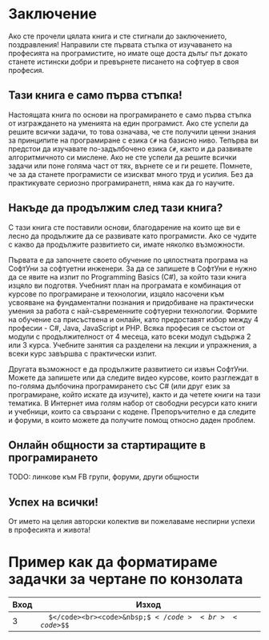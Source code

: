 # Заключение

Ако сте прочели цялата книга и сте стигнали до заключението, поздравления! Направили сте първата стъпка от изучаването на професията на програмистите, но имате още доста дълъг път докато станете истински добри и превърнете писането на софтуер в своя професия.


## Тази книга е само първа стъпка!

Настоящата книга по основи на програмирането е само първа стъпка от изграждането на уменията на един програмист. Ако сте успели да решите всички задачи, то това означава, че сте получили ценни знания за принципите на програмиране с езика `C#` на базисно ниво. Тепърва ви предстои да изучавате по-задълбочено езика `C#`, както и да развивате алгоритмичното си мислене. Ако не сте успели да решите всички задачи или поне голяма част от тях, върнете се и ги решете. Помнете, че за да станете програмисти се изискват много труд и усилия. Без да практикувате сериозно програмиранетп, няма как да го научите. 


## Накъде да продължим след тази книга?

С тази книга сте поставили основи, благодарение на които ще ви е лесно да продължите да се развивате като програмисти. Ако се чудите с какво да продължите развитието си, имате няколко възможности.

Първата е да започнете своето обучение по цялостната програма на СофтУни за софтуетни инженери. За да се запишете в СофтУни е нужно да се явите на изпит по Programming Basics (C#), за който тази книга изцяло ви подготвя. Учебният план на програмата е комбинация от курсове по програмиране и технологии, изцяло насочени към усвояване на фундаментални познания и придобиване на практически умения за работа с най-съвременните софтуерни технологии. Формите на обучение са присъствена и онлайн, като предоставят избор между 4 професии - C#, Java, JavaScript и PHP. Всяка професия се състои от модули с продължителност от 4 месеца, като всеки модул съдържа 2 или 3 курса. Учебните занятия са разделени на лекции и упражнения, а всеки курс завършва с практически изпит. 

Другата възможност е да продължите развитието си извън СофтУни. Можете да запишете или да следите видео курсове, които разглеждат в по-голяма дълбочина програмирането със C# (или друг език за програмиране, който искате да изучите), както и да четете книги на тази тематика. В Интернет има голям набор от свободни ресурси като книги и учебници, които са свързани с кодене. Препоръчително е да следите и форуми, в които можете да получите помощ относно даден проблем.


## Онлайн общности за стартиращите в програмирането

TODO: линкове към FB групи, форуми, други общности

## Успех на всички!

От името на целия авторски колектив ви пожелаваме неспирни успехи в професията и живота!

# Пример как да форматираме задачки за чертане по конзолата
| Вход | Изход |
|------|-------|
| 3 |<code>&nbsp;&nbsp;$</code><br><code>&nbsp;$$</code><br><code>$$$</code>|
